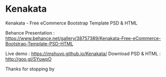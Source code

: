 # Kenakata

Kenakata - Free eCommerce Bootstrap Template PSD &amp; HTML


Behance Presentation : https://www.behance.net/gallery/38757389/Kenakata-Free-eCommerce-Bootstrap-Template-PSD-HTML

Live demo : https://imshuvo.github.io/Kenakata/
Download PSD &amp; HTML : http://goo.gl/SYuwpO



Thanks for stopping by
